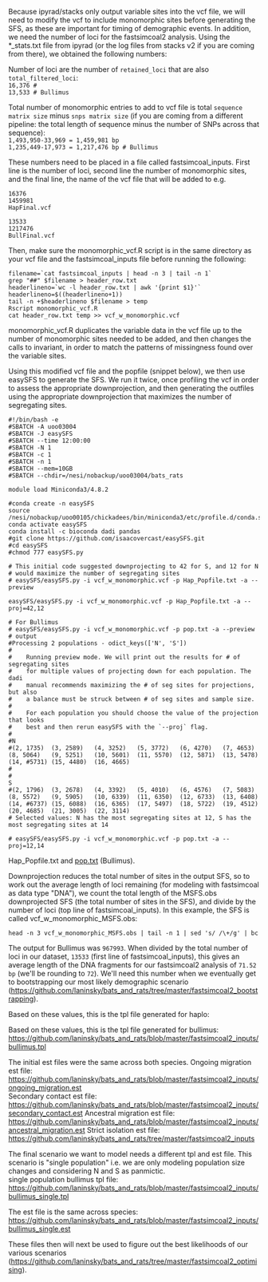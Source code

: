 Because ipyrad/stacks only output variable sites into the vcf file, we will need to modify the vcf to include monomorphic sites before generating the SFS, as these are important for timing of demographic events. In addition, we need the number of loci for the fastsimcoal2 analysis. Using the \*_stats.txt file from ipyrad (or the log files from stacks v2 if you are coming from there), we obtained the following numbers:  

Number of loci are the number of `retained_loci` that are also `total_filtered_loci`:  
`16,376 # `  
`13,533 # Bullimus`

Total number of monomorphic entries to add to vcf file is total `sequence matrix size` minus `snps matrix size` (if you are coming from a different pipeline: the total length of sequence minus the number of SNPs across that sequence):  
`1,493,950-33,969 = 1,459,981 bp`  
`1,235,449-17,973 = 1,217,476 bp # Bullimus`

These numbers need to be placed in a file called fastsimcoal_inputs. First line is the number of loci, second line the number of monomorphic sites, and the final line, the name of the vcf file that will be added to e.g.
```
16376
1459981
HapFinal.vcf
```
```
13533
1217476
BullFinal.vcf
```

Then, make sure the monomorphic_vcf.R script is in the same directory as your vcf file and the fastsimcoal_inputs file before running the following:
```
filename=`cat fastsimcoal_inputs | head -n 3 | tail -n 1`
grep "##" $filename > header_row.txt
headerlineno=`wc -l header_row.txt | awk '{print $1}'`
headerlineno=$((headerlineno+1))
tail -n +$headerlineno $filename > temp
Rscript monomorphic_vcf.R
cat header_row.txt temp >> vcf_w_monomorphic.vcf
```
monomorphic_vcf.R duplicates the variable data in the vcf file up to the number of monomorphic sites needed to be added, and then changes the calls to invariant, in order to match the patterns of missingness found over the variable sites.  

Using this modified vcf file and the popfile (snippet below), we then use easySFS to generate the SFS. We run it twice, once profiling the vcf in order to assess the appropriate downprojection, and then generating the outfiles using the appropriate downprojection that maximizes the number of segregating sites.
```
#!/bin/bash -e
#SBATCH -A uoo03004
#SBATCH -J easySFS 
#SBATCH --time 12:00:00
#SBATCH -N 1
#SBATCH -c 1
#SBATCH -n 1
#SBATCH --mem=10GB
#SBATCH --chdir=/nesi/nobackup/uoo03004/bats_rats

module load Miniconda3/4.8.2

#conda create -n easySFS
source /nesi/nobackup/uoo00105/chickadees/bin/miniconda3/etc/profile.d/conda.sh 
conda activate easySFS
conda install -c bioconda dadi pandas
#git clone https://github.com/isaacovercast/easySFS.git
#cd easySFS
#chmod 777 easySFS.py

# This initial code suggested downprojecting to 42 for S, and 12 for N
# would maximize the number of segregating sites
# easySFS/easySFS.py -i vcf_w_monomorphic.vcf -p Hap_Popfile.txt -a --preview

easySFS/easySFS.py -i vcf_w_monomorphic.vcf -p Hap_Popfile.txt -a --proj=42,12

# For Bullimus
# easySFS/easySFS.py -i vcf_w_monomorphic.vcf -p pop.txt -a --preview
# output
#Processing 2 populations - odict_keys(['N', 'S'])
#
#    Running preview mode. We will print out the results for # of segregating sites
#    for multiple values of projecting down for each population. The dadi
#    manual recommends maximizing the # of seg sites for projections, but also
#    a balance must be struck between # of seg sites and sample size.
#
#    For each population you should choose the value of the projection that looks
#    best and then rerun easySFS with the `--proj` flag.
#    
#N
#(2, 1735)	(3, 2589)	(4, 3252)	(5, 3772)	(6, 4270)	(7, 4653)	(8, 5064)	(9, 5251)	(10, 5601)	(11, 5570)	(12, 5871)	(13, 5478)	(14, #5731)	(15, 4480)	(16, 4665)	
#
#
S
#(2, 1796)	(3, 2678)	(4, 3392)	(5, 4010)	(6, 4576)	(7, 5083)	(8, 5572)	(9, 5905)	(10, 6339)	(11, 6350)	(12, 6733)	(13, 6408)	(14, #6737)	(15, 6088)	(16, 6365)	(17, 5497)	(18, 5722)	(19, 4512)	(20, 4685)	(21, 3005)	(22, 3114)	
# Selected values: N has the most segregating sites at 12, S has the most segregating sites at 14

# easySFS/easySFS.py -i vcf_w_monomorphic.vcf -p pop.txt -a --proj=12,14
```

Hap_Popfile.txt and [pop.txt](https://github.com/laninsky/bats_and_rats/blob/master/fastsimcoal2_inputs/pop.txt) (Bullimus).  

Downprojection reduces the total number of sites in the output SFS, so to work out the average length of loci remaining (for modeling with fastsimcoal as data type "DNA"), we count the total length of the MSFS.obs downprojected SFS (the total number of sites in the SFS), and divide by the number of loci (top line of fastsimcoal_inputs). In this example, the SFS is called vcf_w_monomorphic_MSFS.obs:
```
head -n 3 vcf_w_monomorphic_MSFS.obs | tail -n 1 | sed 's/ /\+/g' | bc
```
The output for Bullimus was `967993`. When divided by the total number of loci in our dataset, `13533` (first line of fastsimcoal_inputs), this gives an average length of the DNA fragments for our fastsimcoal2 analysis of `71.52 bp` (we'll be rounding to `72`). We'll need this number when we eventually get to bootstrapping our most likely demographic scenario (https://github.com/laninsky/bats_and_rats/tree/master/fastsimcoal2_bootstrapping).

Based on these values, this is the tpl file generated for haplo:

Based on these values, this is the tpl file generated for bullimus:
https://github.com/laninsky/bats_and_rats/blob/master/fastsimcoal2_inputs/bullimus.tpl

The initial est files were the same across both species.
Ongoing migration est file: https://github.com/laninsky/bats_and_rats/blob/master/fastsimcoal2_inputs/ongoing_migration.est  
Secondary contact est file: https://github.com/laninsky/bats_and_rats/blob/master/fastsimcoal2_inputs/secondary_contact.est
Ancestral migration est file: https://github.com/laninsky/bats_and_rats/blob/master/fastsimcoal2_inputs/ancestral_migration.est
Strict isolation est file: https://github.com/laninsky/bats_and_rats/tree/master/fastsimcoal2_inputs

The final scenario we want to model needs a different tpl and est file. This scenario is "single population" i.e. we are only modeling population size changes and considering N and S as panmictic.  
single population bullimus tpl file:  https://github.com/laninsky/bats_and_rats/blob/master/fastsimcoal2_inputs/bullimus_single.tpl

The est file is the same across species: https://github.com/laninsky/bats_and_rats/blob/master/fastsimcoal2_inputs/bullimus_single.est

These files then will next be used to figure out the best likelihoods of our various scenarios (https://github.com/laninsky/bats_and_rats/tree/master/fastsimcoal2_optimising).

